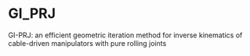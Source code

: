 # GI_PRJ
GI-PRJ: an efficient geometric iteration method  for inverse kinematics of cable-driven manipulators with pure rolling joints
